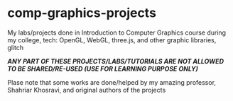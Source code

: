 # comp-graphics-projects

My labs/projects done in Introduction to Computer Graphics course during my college,
tech: OpenGL, WebGL, three.js, and other graphic libraries, glitch

**_ANY PART OF THESE PROJECTS/LABS/TUTORIALS ARE NOT ALLOWED TO BE SHARED/RE-USED (USE FOR LEARNING PURPOSE ONLY)_**


Plase note that some works are done/helped by my amazing professor, Shahriar Khosravi, and original authors of the projects
